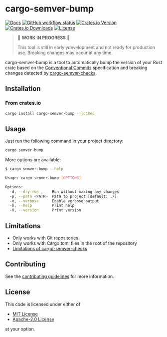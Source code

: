 # cargo-semver-bump

[![Docs](https://img.shields.io/docsrs/cargo-semver-bump)](https://docs.rs/cargo-semver-bump)
[![GitHub workflow status](https://github.com/markhaehnel/cargo-semver-bump/actions/workflows/ci.yaml/badge.svg)](https://github.com/markhaehnel/cargo-semver-bump/actions/workflows/ci.yaml)
[![Crates.io Version](https://img.shields.io/crates/v/cargo-semver-bump)](https://crates.io/crates/cargo-semver-bump)
[![Crates.io Downloads](https://img.shields.io/crates/d/cargo-semver-bump)](https://crates.io/crates/cargo-semver-bump)
[![License](https://img.shields.io/badge/license-MIT%2FApache--2.0-blue.svg)](#license)

> 🚧 **WORK IN PROGRESS** 🚧
>
> This tool is still in early ydevelopment and not ready for production use.
> Breaking changes may occur at any time.

cargo-semver-bump is a tool to automatically bump the version of your Rust crate based on the [Conventional Commits](https://www.conventionalcommits.org/en/v1.0.0/) specification and breaking changes detected by [cargo-semver-checks](https://crates.io/crates/cargo-semver-checks).

## Installation

### From crates.io

```bash
cargo install cargo-semver-bump --locked
```

## Usage

Just run the following command in your project directory:

```bash
cargo semver-bump
```

More options are available:

```bash
$ cargo semver-bump --help

Usage: cargo semver-bump [OPTIONS]

Options:
  -d, --dry-run      Run without making any changes
  -p, --path <PATH>  Path to project [default: ./]
  -v, --verbose      Enable verbose output
  -h, --help         Print help
  -V, --version      Print version
```

## Limitations

- Only works with Git repositories
- Only works with Cargo.toml files in the root of the repository
- [Limitations of cargo-semver-checks](https://github.com/obi1kenobi/cargo-semver-checks?tab=readme-ov-file#does-cargo-semver-checks-have-false-positives)

## Contributing

See the [contributing guidelines](./CONTRIBUTING.md) for more information.

## License

This code is licensed under either of

- [MIT License](./LICENSE-MIT)
- [Apache-2.0 License](./LICENSE-APACHE)

at your option.
